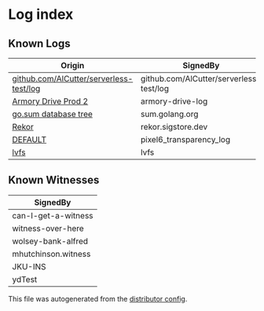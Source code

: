 # Log index

## Known Logs
| Origin | SignedBy |
|--------|----------|
| [github.com/AlCutter/serverless-test/log](./48e2ecbc0474292d790906a13023a76a93e0f3706f86f9f939bd91b7dcfde4a6) | github.com/AlCutter/serverless-test/log | 
| [Armory Drive Prod 2](./50dfc1866b26a18b65834743645f90737c331bc5e99b44100e5ca555c17821e3) | armory-drive-log | 
| [go.sum database tree](./3e9617dce5730053cb82f0481b9d289cd3c384a9219ef5509c91aa60d214794e) | sum.golang.org | 
| [Rekor](./e09045bedf247c449acf3fe26375fb5a1b81110546e797d520cb1133f27fbd1a) | rekor.sigstore.dev | 
| [DEFAULT](./542f1d5cf18cac38a8921be403c6b620eae2c06d5f0d15a050cfe98e8202d02d) | pixel6_transparency_log | 
| [lvfs](./74ea854e2a0cdf00544673d488ef95955b56cdcaa23ec382e437b89a20985bd4) | lvfs | 
 

## Known Witnesses

| SignedBy |
|----------|
| can-I-get-a-witness | 
| witness-over-here | 
| wolsey-bank-alfred | 
| mhutchinson.witness | 
| JKU-INS | 
| ydTest | 



This file was autogenerated from the [distributor config](/config.yaml).
